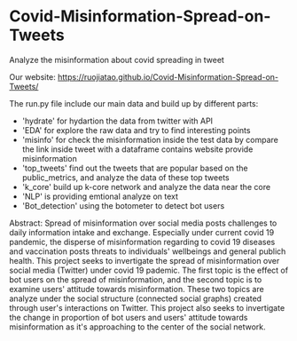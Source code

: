 # Covid-Misinformation-Spread-on-Tweets
Analyze the misinformation about covid spreading in tweet

Our website: https://ruojiatao.github.io/Covid-Misinformation-Spread-on-Tweets/

The run.py file include our main data and build up by different parts:

 - 'hydrate' for hydartion the data from twitter with API
 - 'EDA' for explore the raw data and try to find interesting points
 - 'misinfo' for check the misinformation inside the test data by compare the link inside tweet with a dataframe contains website provide misinformation
 - 'top_tweets' find out the tweets that are popular based on the public_metrics, and analyze the data of these top tweets
 - 'k_core' build up k-core network and analyze the data near the core
 - 'NLP' is providing emtional analyze on text
 - 'Bot_detection' using the botometer to detect bot users


Abstract: 
Spread of misinformation over social media posts challenges to daily information intake and exchange. Especially under current covid 19 pandemic, the disperse of misinformation regarding to covid 19 diseases and vaccination posts threats to individuals' wellbeings and general publich health. This project seeks to invertigate the spread of misinformation over social media (Twitter) under covid 19 pademic. The first topic is the effect of bot users on the spread of misinformation, and the second topic is to examine users' attitude towards misinformation. These two topics are analyze under the social structure (connected social graphs) created through user's interactions on Twitter. This project also seeks to invertigate the change in proportion of bot users and users' attitude towards misinformation as it's approaching to the center of the social network. 
